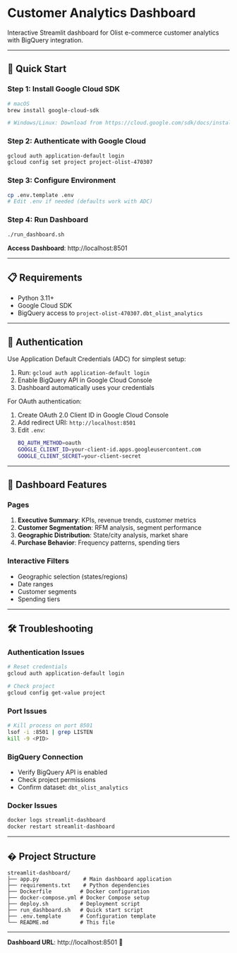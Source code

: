 # Customer Analytics Dashboard

Interactive Streamlit dashboard for Olist e-commerce customer analytics with BigQuery integration.

---

## 🚀 Quick Start

### Step 1: Install Google Cloud SDK
```bash
# macOS
brew install google-cloud-sdk

# Windows/Linux: Download from https://cloud.google.com/sdk/docs/install
```

### Step 2: Authenticate with Google Cloud
```bash
gcloud auth application-default login
gcloud config set project project-olist-470307
```

### Step 3: Configure Environment
```bash
cp .env.template .env
# Edit .env if needed (defaults work with ADC)
```

### Step 4: Run Dashboard
```bash
./run_dashboard.sh
```

**Access Dashboard**: http://localhost:8501

---

## 📋 Requirements

- Python 3.11+
- Google Cloud SDK
- BigQuery access to `project-olist-470307.dbt_olist_analytics`

---

## 🔧 Authentication

Use Application Default Credentials (ADC) for simplest setup:

1. Run: `gcloud auth application-default login`
2. Enable BigQuery API in Google Cloud Console
3. Dashboard automatically uses your credentials

For OAuth authentication:
1. Create OAuth 2.0 Client ID in Google Cloud Console
2. Add redirect URI: `http://localhost:8501`
3. Edit `.env`:
   ```bash
   BQ_AUTH_METHOD=oauth
   GOOGLE_CLIENT_ID=your-client-id.apps.googleusercontent.com
   GOOGLE_CLIENT_SECRET=your-client-secret
   ```

---

## 📱 Dashboard Features

### Pages
1. **Executive Summary**: KPIs, revenue trends, customer metrics
2. **Customer Segmentation**: RFM analysis, segment performance
3. **Geographic Distribution**: State/city analysis, market share
4. **Purchase Behavior**: Frequency patterns, spending tiers

### Interactive Filters
- Geographic selection (states/regions)
- Date ranges
- Customer segments
- Spending tiers

---

## 🛠️ Troubleshooting

### Authentication Issues
```bash
# Reset credentials
gcloud auth application-default login

# Check project
gcloud config get-value project
```

### Port Issues
```bash
# Kill process on port 8501
lsof -i :8501 | grep LISTEN
kill -9 <PID>
```

### BigQuery Connection
- Verify BigQuery API is enabled
- Check project permissions
- Confirm dataset: `dbt_olist_analytics`

### Docker Issues
```bash
docker logs streamlit-dashboard
docker restart streamlit-dashboard
```

---

## � Project Structure

```
streamlit-dashboard/
├── app.py              # Main dashboard application
├── requirements.txt    # Python dependencies
├── Dockerfile         # Docker configuration
├── docker-compose.yml # Docker Compose setup
├── deploy.sh          # Deployment script
├── run_dashboard.sh   # Quick start script
├── .env.template      # Configuration template
└── README.md          # This file
```

---

**Dashboard URL**: http://localhost:8501 🎉
